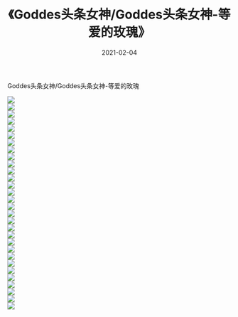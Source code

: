 ﻿---
layout: post
title:  《Goddes头条女神/Goddes头条女神-等爱的玫瑰》
date:   2021-02-04
img: http://img.660000.xyz/Sharelink/网络美图/2021/Goddes头条女神/Goddes头条女神-等爱的玫瑰/000.jpg
categories: [美女, 清纯, 唯美]
---

Goddes头条女神/Goddes头条女神-等爱的玫瑰

 ![](http://img.660000.xyz/Sharelink/网络美图/2021/Goddes头条女神/Goddes头条女神-等爱的玫瑰/001.jpg) <br>![](http://img.660000.xyz/Sharelink/网络美图/2021/Goddes头条女神/Goddes头条女神-等爱的玫瑰/002.jpg) <br>![](http://img.660000.xyz/Sharelink/网络美图/2021/Goddes头条女神/Goddes头条女神-等爱的玫瑰/003.jpg) <br>![](http://img.660000.xyz/Sharelink/网络美图/2021/Goddes头条女神/Goddes头条女神-等爱的玫瑰/004.jpg) <br>![](http://img.660000.xyz/Sharelink/网络美图/2021/Goddes头条女神/Goddes头条女神-等爱的玫瑰/005.jpg) <br>![](http://img.660000.xyz/Sharelink/网络美图/2021/Goddes头条女神/Goddes头条女神-等爱的玫瑰/006.jpg) <br>![](http://img.660000.xyz/Sharelink/网络美图/2021/Goddes头条女神/Goddes头条女神-等爱的玫瑰/007.jpg) <br>![](http://img.660000.xyz/Sharelink/网络美图/2021/Goddes头条女神/Goddes头条女神-等爱的玫瑰/008.jpg) <br>![](http://img.660000.xyz/Sharelink/网络美图/2021/Goddes头条女神/Goddes头条女神-等爱的玫瑰/009.jpg) <br>![](http://img.660000.xyz/Sharelink/网络美图/2021/Goddes头条女神/Goddes头条女神-等爱的玫瑰/010.jpg) <br>![](http://img.660000.xyz/Sharelink/网络美图/2021/Goddes头条女神/Goddes头条女神-等爱的玫瑰/011.jpg) <br>![](http://img.660000.xyz/Sharelink/网络美图/2021/Goddes头条女神/Goddes头条女神-等爱的玫瑰/012.jpg) <br>![](http://img.660000.xyz/Sharelink/网络美图/2021/Goddes头条女神/Goddes头条女神-等爱的玫瑰/013.jpg) <br>![](http://img.660000.xyz/Sharelink/网络美图/2021/Goddes头条女神/Goddes头条女神-等爱的玫瑰/014.jpg) <br>![](http://img.660000.xyz/Sharelink/网络美图/2021/Goddes头条女神/Goddes头条女神-等爱的玫瑰/015.jpg) <br>![](http://img.660000.xyz/Sharelink/网络美图/2021/Goddes头条女神/Goddes头条女神-等爱的玫瑰/016.jpg) <br>![](http://img.660000.xyz/Sharelink/网络美图/2021/Goddes头条女神/Goddes头条女神-等爱的玫瑰/017.jpg) <br>![](http://img.660000.xyz/Sharelink/网络美图/2021/Goddes头条女神/Goddes头条女神-等爱的玫瑰/018.jpg) <br>![](http://img.660000.xyz/Sharelink/网络美图/2021/Goddes头条女神/Goddes头条女神-等爱的玫瑰/019.jpg) <br>![](http://img.660000.xyz/Sharelink/网络美图/2021/Goddes头条女神/Goddes头条女神-等爱的玫瑰/020.jpg) <br>![](http://img.660000.xyz/Sharelink/网络美图/2021/Goddes头条女神/Goddes头条女神-等爱的玫瑰/021.jpg) <br>![](http://img.660000.xyz/Sharelink/网络美图/2021/Goddes头条女神/Goddes头条女神-等爱的玫瑰/022.jpg) <br>![](http://img.660000.xyz/Sharelink/网络美图/2021/Goddes头条女神/Goddes头条女神-等爱的玫瑰/023.jpg) <br>![](http://img.660000.xyz/Sharelink/网络美图/2021/Goddes头条女神/Goddes头条女神-等爱的玫瑰/024.jpg) <br>![](http://img.660000.xyz/Sharelink/网络美图/2021/Goddes头条女神/Goddes头条女神-等爱的玫瑰/025.jpg) <br>![](http://img.660000.xyz/Sharelink/网络美图/2021/Goddes头条女神/Goddes头条女神-等爱的玫瑰/026.jpg) <br>![](http://img.660000.xyz/Sharelink/网络美图/2021/Goddes头条女神/Goddes头条女神-等爱的玫瑰/027.jpg) <br>![](http://img.660000.xyz/Sharelink/网络美图/2021/Goddes头条女神/Goddes头条女神-等爱的玫瑰/028.jpg) <br>![](http://img.660000.xyz/Sharelink/网络美图/2021/Goddes头条女神/Goddes头条女神-等爱的玫瑰/029.jpg) <br>![](http://img.660000.xyz/Sharelink/网络美图/2021/Goddes头条女神/Goddes头条女神-等爱的玫瑰/030.jpg) <br>